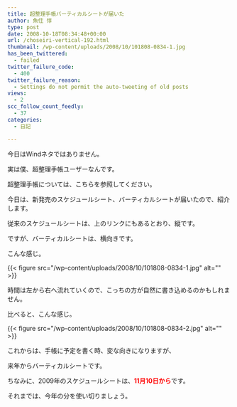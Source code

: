 ```yaml
---
title: 超整理手帳バーティカルシートが届いた
author: 魚住 惇
type: post
date: 2008-10-18T08:34:48+00:00
url: /choseiri-vertical-192.html
thumbnail: /wp-content/uploads/2008/10/101808-0834-1.jpg
has_been_twittered:
  - failed
twitter_failure_code:
  - 400
twitter_failure_reason:
  - Settings do not permit the auto-tweeting of old posts
views:
  - 2
scc_follow_count_feedly:
  - 37
categories:
  - 日記

---
```

今日はWindネタではありません。

実は僕、超整理手帳ユーザーなんです。

超整理手帳については、こちらを参照してください。

<!--more-->

今日は、新発売のスケジュールシート、バーティカルシートが届いたので、紹介します。

従来のスケジュールシートは、上のリンクにもあるとおり、縦です。

ですが、バーティカルシートは、横向きです。

こんな感じ。

{{< figure src="/wp-content/uploads/2008/10/101808-0834-1.jpg" alt="" >}} 

時間は左から右へ流れていくので、こっちの方が自然に書き込めるのかもしれません。

比べると、こんな感じ。

{{< figure src="/wp-content/uploads/2008/10/101808-0834-2.jpg" alt="" >}} 

これからは、手帳に予定を書く時、変な向きになりますが、

来年からバーティカルシートです。

ちなみに、2009年のスケジュールシートは、<span style="color: red;"><b>11月10日から</b></span>です。

それまでは、今年の分を使い切りましょう。
